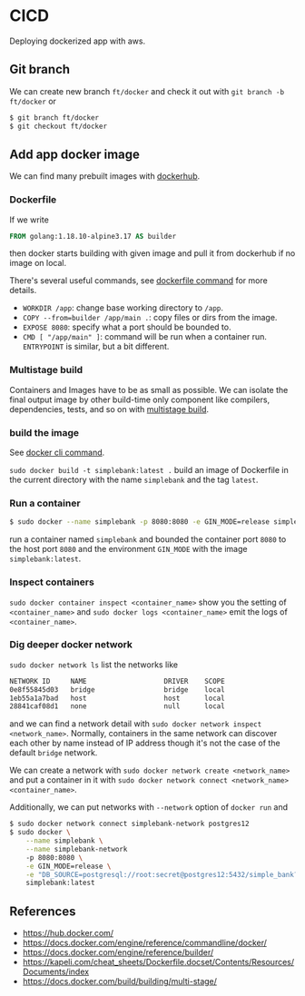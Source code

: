 # CICD

Deploying dockerized app with aws.

## Git branch

We can create new branch `ft/docker` and check it out with `git branch -b ft/docker` or

```bash
$ git branch ft/docker
$ git checkout ft/docker
```

## Add app docker image

We can find many prebuilt images with [dockerhub](https://hub.docker.com/).

### Dockerfile

If we write

```dockerfile
FROM golang:1.18.10-alpine3.17 AS builder
```

then docker starts building with given image and pull it from dockerhub if no image on local.

There's several useful commands,
see [dockerfile command](https://docs.docker.com/engine/reference/builder/) for more details.

- `WORKDIR /app`: change base working directory to `/app`.
- `COPY --from=builder /app/main .`: copy files or dirs from the image.
- `EXPOSE 8080`: specify what a port should be bounded to.
- `CMD [ "/app/main" ]`: command will be run when a container run. `ENTRYPOINT` is similar, but a bit different.

### Multistage build

Containers and Images have to be as small as possible.
We can isolate the final output image by other build-time only component like compilers, dependencies, tests, and so on with
[multistage build](https://docs.docker.com/build/building/multi-stage/).

### build the image

See [docker cli command](https://docs.docker.com/engine/reference/commandline/docker/).

`sudo docker build -t simplebank:latest .` build an image of Dockerfile in the current directory with the name `simplebank` and the tag `latest`.

### Run a container

```bash
$ sudo docker --name simplebank -p 8080:8080 -e GIN_MODE=release simplebank:latest
```

run a container named `simplebank` and bounded the container port `8080` to the host port `8080` and the environment `GIN_MODE`
with the image `simplebank:latest`.

### Inspect containers

`sudo docker container inspect <container_name>` show you the setting of `<container_name>` and
`sudo docker logs <container_name>` emit the logs of `<container_name>`.

### Dig deeper docker network

`sudo docker network ls` list the networks like

```bash
NETWORK ID     NAME                   DRIVER    SCOPE
0e8f55845d03   bridge                 bridge    local
1eb55a1a7bad   host                   host      local
28841caf08d1   none                   null      local
```

and we can find a network detail with `sudo docker network inspect <network_name>`.
Normally, containers in the same network can discover each other by name instead of IP address though it's not the case of the default `bridge` network.

We can create a network with `sudo docker network create <network_name>` and
put a container in it with `sudo docker network connect <network_name> <container_name>`.

Additionally, we can put networks with `--network` option of `docker run` and

```bash
$ sudo docker network connect simplebank-network postgres12
$ sudo docker \
    --name simplebank \
    --name simplebank-network
    -p 8080:8080 \
    -e GIN_MODE=release \
    -e "DB_SOURCE=postgresql://root:secret@postgres12:5432/simple_bank?sslmode=disable" \ <- we can use the container name for the network instance
    simplebank:latest
```

## References
- https://hub.docker.com/
- https://docs.docker.com/engine/reference/commandline/docker/
- https://docs.docker.com/engine/reference/builder/
- https://kapeli.com/cheat_sheets/Dockerfile.docset/Contents/Resources/Documents/index
- https://docs.docker.com/build/building/multi-stage/
